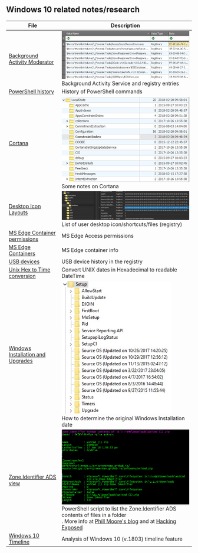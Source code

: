 <!-- saved from url=(0023) https://github.com/kacos2000/Win10-Research --> 

## Windows 10 related notes/research

**File**|**Description**
-------------------- | ---------------------------------------------
[Background Activity Moderator](BAM%20-%20Background%20Activity%20Moderator.pdf) |![Bam preview](bam.jpg) <br>Background Activity Service and registry entries
[PowerShell history](ConsoleHost_history.pdf) |History of PowerShell commands
[Cortana](Cortana.pdf) |![Cortana preview](cortana.jpg) <br>Some notes on Cortana
[Desktop Icon Layouts](Desktop_IconLayouts.pdf) |![Desktop preview](desktop.jpg) <br>List of user desktop icon/shortcuts/files (registry)
[MS Edge Container permissions](Edge_AccessEnum_AC.xlsx) |MS Edge Access permissions
[MS Edge Containers]('MS%20Edge%20AC.pdf') |MS Edge container info
[USB devices](USB_device.pdf) |USB device history in the registry
[Unix Hex to Time conversion](Unix_Hex-Time_Calc.xlsx) |Convert UNIX dates in Hexadecimal to readable DateTime
[Windows Installation and Upgrades](Windows%20install%20date%20-%20registry.pdf) |![Upgrades preview](upgrades.jpg)<br>How to determine the original Windows Installation date
[Zone.Identifier ADS view](streams.ps1) |![Powershell preview](Z.jpg) <br>PowerShell script to list the Zone.Identifier ADS contents of files in a folder</br>. More info at [Phill Moore's blog](https://thinkdfir.com/2018/06/17/zone-identifier-kmditemwherefroms/) and at [Hacking Exposed](http://www.hecfblog.com/2018/06/daily-blog-402-solution-saturday-62318.html)
[Windows 10 Timeline](https://github.com/kacos2000/WindowsTimeline/blob/master/WindowsTimeline.pdf) |Analysis of Windows 10 (v.1803) timeline feature


